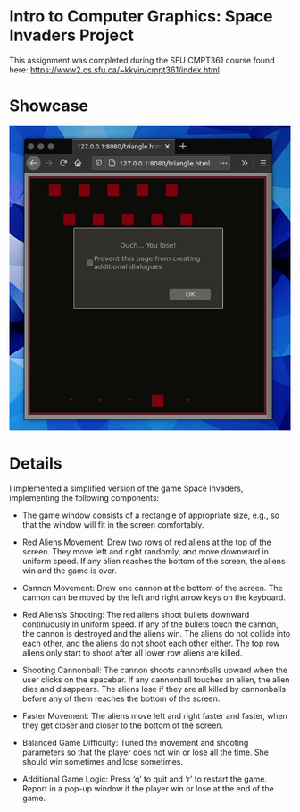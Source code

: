 # Intro to Computer Graphics: Space Invaders Project

This assignment was completed during the SFU CMPT361 course found here:
https://www2.cs.sfu.ca/~kkyin/cmpt361/index.html

# Showcase

![](demo.gif)

# Details

I implemented a simplified version of the game Space Invaders, implementing the 
following components: 

- The game window consists of a rectangle of appropriate size, 
e.g., so that the window will fit in the screen comfortably. 

- Red Aliens Movement: Drew two rows of red aliens at the top of the screen. 
They move left and right randomly, and move downward in uniform speed. If any alien reaches the
bottom of the screen, the aliens win and the game is over.

- Cannon Movement: Drew one cannon at the bottom of the screen. The cannon can be moved by
the left and right arrow keys on the keyboard.

- Red Aliens’s Shooting: The red aliens shoot bullets downward continuously in uniform speed. 
If any of the bullets touch the cannon, the cannon is destroyed and the aliens win. 
The aliens do not collide into each other, and the aliens do not shoot each other either. 
The top row aliens only start to shoot after all lower row aliens are killed.

- Shooting Cannonball: The cannon shoots cannonballs upward when the user clicks on the
spacebar. If any cannonball touches an alien, the alien dies and disappears. The aliens
lose if they are all killed by cannonballs before any of them reaches the bottom of
the screen.

- Faster Movement: The aliens move left and right faster and faster, when they get closer and closer to the bottom of the screen.

- Balanced Game Difficulty: Tuned the movement and shooting parameters so that the player does not win or lose all the time. She should win sometimes and lose sometimes.

- Additional Game Logic: Press ‘q’ to quit and ‘r’ to restart the game. Report in a pop-up window if the player win or lose at the end of the game.
